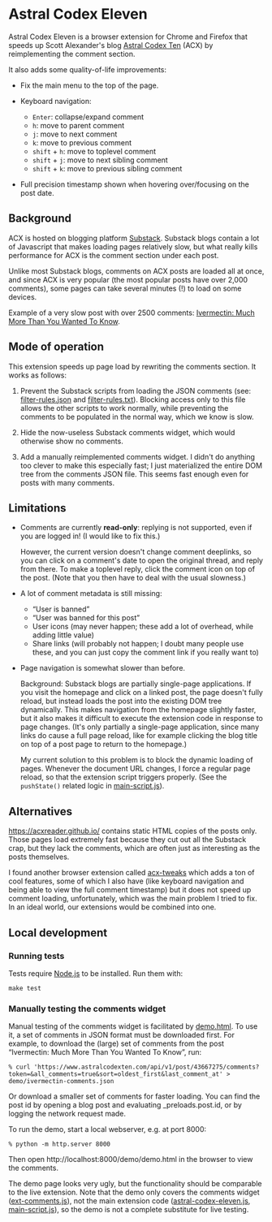 # Astral Codex Eleven

Astral Codex Eleven is a browser extension for Chrome and Firefox that speeds up
Scott Alexander's blog [Astral Codex Ten](https://www.astralcodexten.com/) (ACX)
by reimplementing the comment section.

It also adds some quality-of-life improvements:

  - Fix the main menu to the top of the page.

  - Keyboard navigation:

      - `Enter`: collapse/expand comment
      - `h`: move to parent comment
      - `j`: move to next comment
      - `k`: move to previous comment
      - `shift` + `h`: move to toplevel comment
      - `shift` + `j`: move to next sibling comment
      - `shift` + `k`: move to previous sibling comment

  - Full precision timestamp shown when hovering over/focusing on the post date.


## Background

ACX is hosted on blogging platform [Substack](https://substack.com/Substack).
Substack blogs contain a lot of Javascript that makes loading pages relatively
slow, but what really kills performance for ACX is the comment section under
each post.

Unlike most Substack blogs, comments on ACX posts are loaded all at once, and
since ACX is very popular (the most popular posts have over 2,000 comments),
some pages can take several minutes (!) to load on some devices.

Example of a very slow post with over 2500 comments:
[Ivermectin: Much More Than You Wanted To Know](https://www.astralcodexten.com/p/ivermectin-much-more-than-you-wanted).


## Mode of operation

This extension speeds up page load by rewriting the comments section. It works
as follows:

  1. Prevent the Substack scripts from loading the JSON comments (see:
[filter-rules.json](extension/filter-rules.json) and
[filter-rules.txt](extension/filter-rules.txt)).
Blocking access only to this file allows the other scripts to work normally,
while preventing the comments to be populated in the normal way, which we know
is slow.

  2. Hide the now-useless Substack comments widget, which would otherwise show
     no comments.

  3. Add a manually reimplemented comments widget.
     I didn't do anything too clever to make this especially fast; I just
     materialized the entire DOM tree from the comments JSON file. This seems
     fast enough even for posts with many comments.


## Limitations

  - Comments are currently **read-only**: replying is not supported, even if you
    are logged in! (I would like to fix this.)

    However, the current version doesn't change comment deeplinks, so you can
    click on a comment's date to open the original thread, and reply from there.
    To make a toplevel reply, click the comment icon on top of the post. (Note
    that you then have to deal with the usual slowness.)

  - A lot of comment metadata is still missing:
      - “User is banned”
      - “User was banned for this post”
      - User icons (may never happen; these add a lot of overhead, while adding
        little value)
      - Share links (will probably not happen; I doubt many people use these,
        and you can just copy the comment link if you really want to)

  - Page navigation is somewhat slower than before.

    Background: Substack blogs are partially single-page applications. If you
    visit the homepage and click on a linked post, the page doesn't fully
    reload, but instead loads the post into the existing DOM tree dynamically.
    This makes navigation from the homepage slightly faster, but it also makes
    it difficult to execute the extension code in response to page changes.
    (It's only partially a single-page application, since many links do cause a
    full page reload, like for example clicking the blog title on top of a post
    page to return to the homepage.)

    My current solution to this problem is to block the dynamic loading of
    pages. Whenever the document URL changes, I force a regular page reload, so
    that the extension script triggers properly. (See the `pushState()`
    related logic in [main-script.js](extension/main-script.js)).


## Alternatives

https://acxreader.github.io/ contains static HTML copies of the posts only.
Those pages load extremely fast because they cut out all the Substack crap, but
they lack the comments, which are often just as interesting as the posts
themselves.

I found another browser extension called
[acx-tweaks](https://chromewebstore.google.com/detail/acx-tweaks/jdpghojhfigbpoeiadalafcmohaekgl)
which adds a ton of cool features, some of which I also have (like keyboard
navigation and being able to view the full comment timestamp) but it does not
speed up comment loading, unfortunately, which was the main problem I tried to
fix. In an ideal world, our extensions would be combined into one.


## Local development

### Running tests

Tests require [Node.js](https://nodejs.org/) to be installed. Run them with:

```
make test
```

### Manually testing the comments widget

Manual testing of the comments widget is facilitated by
[demo.html](demo/demo.html).
To use it, a set of comments in JSON format must be downloaded first.
For example, to download the (large) set of comments from the post
“Ivermectin: Much More Than You Wanted To Know”, run:

```
% curl 'https://www.astralcodexten.com/api/v1/post/43667275/comments?token=&all_comments=true&sort=oldest_first&last_comment_at' > demo/ivermectin-comments.json
```

Or download a smaller set of comments for faster loading. You can find the
post id by opening a blog post and evaluating _preloads.post.id, or by logging
the network request made.

To run the demo, start a local webserver, e.g. at port 8000:

```
% python -m http.server 8000
```

Then open http://localhost:8000/demo/demo.html in the browser to view the
comments.

The demo page looks very ugly, but the functionality should be comparable to
the live extension. Note that the demo only covers the comments widget
([ext-comments.js](extension/ext-comments.js)), not the main extension code
([astral-codex-eleven.js](extension/astral-codex-eleven.js),
[main-script.js](extension/main-script.js)), so the demo is not a complete
substitute for live testing.
